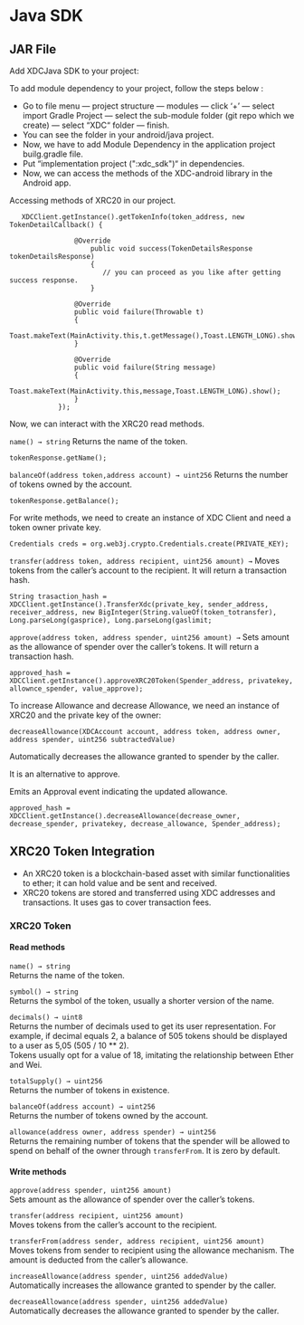 # Java SDK

## JAR File

Add XDCJava SDK to your project:

To add module dependency to your project, follow the steps below :

* Go to file menu — project structure — modules — click ‘+’ — select import Gradle Project — select the sub-module folder (git repo which we create) — select “XDC“ folder — finish.
* You can see the folder in your android/java project.
* Now, we have to add Module Dependency in the application project builg.gradle file.
* Put “implementation project (":xdc\_sdk")“ in dependencies.
* Now, we can access the methods of the XDC-android library in the Android app.

Accessing methods of XRC20 in our project.

```
   XDCClient.getInstance().getTokenInfo(token_address, new TokenDetailCallback() {
                
                @Override
                    public void success(TokenDetailsResponse tokenDetailsResponse)
                    {
                       // you can proceed as you like after getting success response.
                    }
                
                @Override
                public void failure(Throwable t)
                {
                    Toast.makeText(MainActivity.this,t.getMessage(),Toast.LENGTH_LONG).show();
                }

                @Override
                public void failure(String message)
                {
                    Toast.makeText(MainActivity.this,message,Toast.LENGTH_LONG).show();
                }
            });
```

Now, we can interact with the XRC20 read methods.

`name() → string` Returns the name of the token.

`tokenResponse.getName();`

`balanceOf(address token,address account) → uint256` Returns the number of tokens owned by the account.

`tokenResponse.getBalance();`

For write methods, we need to create an instance of XDC Client and need a token owner private key.

`Credentials creds = org.web3j.crypto.Credentials.create(PRIVATE_KEY);`

`transfer(address token, address recipient, uint256 amount) →` Moves tokens from the caller’s account to the recipient. It will return a transaction hash.

`String trasaction_hash = XDCClient.getInstance().TransferXdc(private_key, sender_address, receiver_address, new BigInteger(String.valueOf(token_totransfer), Long.parseLong(gasprice), Long.parseLong(gaslimit;`

`approve(address token, address spender, uint256 amount) →` Sets amount as the allowance of spender over the caller’s tokens. It will return a transaction hash.

`approved_hash = XDCClient.getInstance().approveXRC20Token(Spender_address, privatekey, allownce_spender, value_approve);`

To increase Allowance and decrease Allowance, we need an instance of XRC20 and the private key of the owner:

`decreaseAllowance(XDCAccount account, address token, address owner, address spender, uint256 subtractedValue)`

Automatically decreases the allowance granted to spender by the caller.

It is an alternative to approve.

Emits an Approval event indicating the updated allowance.

`approved_hash = XDCClient.getInstance().decreaseAllowance(decrease_owner, decrease_spender, privatekey, decrease_allowance, Spender_address);`

## XRC20 Token Integration

* An XRC20 token is a blockchain-based asset with similar functionalities to ether; it can hold value and be sent and received.
* XRC20 tokens are stored and transferred using XDC addresses and transactions. It uses gas to cover transaction fees.

### XRC20 Token

#### Read methods

`name() → string`\
Returns the name of the token.

`symbol() → string`\
Returns the symbol of the token, usually a shorter version of the name.

`decimals() → uint8`\
Returns the number of decimals used to get its user representation. For example, if decimal equals 2, a balance of 505 tokens should be displayed to a user as 5,05 (505 / 10 \*\* 2).\
Tokens usually opt for a value of 18, imitating the relationship between Ether and Wei.

`totalSupply() → uint256`\
Returns the number of tokens in existence.

`balanceOf(address account) → uint256`\
Returns the number of tokens owned by the account.

`allowance(address owner, address spender) → uint256`\
Returns the remaining number of tokens that the spender will be allowed to spend on behalf of the owner through `transferFrom`. It is zero by default.

#### Write methods

`approve(address spender, uint256 amount)`\
Sets amount as the allowance of spender over the caller’s tokens.

&#x20;`transfer(address recipient, uint256 amount)`\
Moves tokens from the caller’s account to the recipient.

`transferFrom(address sender, address recipient, uint256 amount)`\
Moves tokens from sender to recipient using the allowance mechanism. The amount is deducted from the caller’s allowance.

`increaseAllowance(address spender, uint256 addedValue)`\
Automatically increases the allowance granted to spender by the caller.

`decreaseAllowance(address spender, uint256 addedValue)`\
Automatically decreases the allowance granted to spender by the caller.
